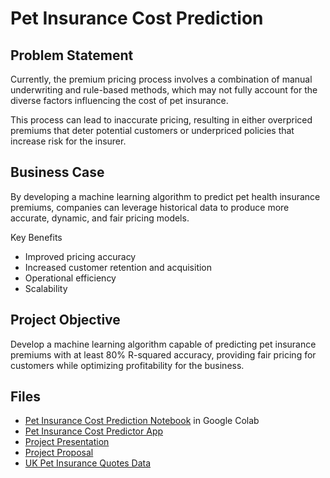 # Pet Insurance Cost Prediction

## Problem Statement

Currently, the premium pricing process involves a combination of manual underwriting and rule-based methods, which may not fully account for the diverse factors influencing the cost of pet insurance.

This process can lead to inaccurate pricing, resulting in either overpriced premiums that deter potential customers or underpriced policies that increase risk for the insurer.

## Business Case

By developing a machine learning algorithm to predict pet health insurance premiums, companies can leverage historical data to produce more accurate, dynamic, and fair pricing models.

Key Benefits

- Improved pricing accuracy
- Increased customer retention and acquisition
- Operational efficiency
- Scalability

## Project Objective

Develop a machine learning algorithm capable of predicting pet insurance premiums with at least 80% R-squared accuracy, providing fair pricing for customers while optimizing profitability for the business.

## Files

- [Pet Insurance Cost Prediction Notebook](https://colab.research.google.com/drive/1aqbLnUOHnnplVufDrzNPLQGRhr9UwZ5l?usp=sharing) in Google Colab
- [Pet Insurance Cost Predictor App](https://huggingface.co/spaces/bmccourt01/hugsallaround)
- [Project Presentation](https://docs.google.com/presentation/d/1Zf_LM_-rPKBLHBtBNv6AOJinaiS3vrZaKdF9hfGEqG8/edit?usp=sharing)
- [Project Proposal](https://docs.google.com/document/d/1DDW4cQqUVR0G96wklIStyyBn9HxScrRLyK1S8KAkPbw/edit?usp=sharing)
- [UK Pet Insurance Quotes Data](https://console.cloud.google.com/storage/browser/pet-insurance-data;tab=objects?forceOnBucketsSortingFiltering=true&project=pet-insurance-prediction)
